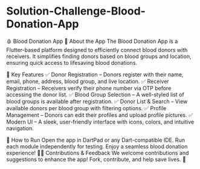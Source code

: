 # Solution-Challenge-Blood-Donation-App

🩸 Blood Donation App
📌 About the App
The Blood Donation App is a Flutter-based platform designed to efficiently connect blood donors with receivers. It simplifies finding donors based on blood groups and location, ensuring quick access to lifesaving blood donations.

🌟 Key Features
✅ Donor Registration – Donors register with their name, email, phone, address, blood group, and live location.
✅ Receiver Registration – Receivers verify their phone number via OTP before accessing the donor list.
✅ Blood Group Selection – A well-styled list of blood groups is available after registration.
✅ Donor List & Search – View available donors per blood group with filtering options.
✅ Profile Management – Donors can edit their profiles and upload profile pictures.
✅ Modern UI – A sleek, user-friendly interface with icons, colors, and intuitive navigation.

🚀 How to Run
Open the app in DartPad or any Dart-compatible IDE.
Run each module independently for testing.
Enjoy a seamless blood donation experience!
👨‍💻 Contributions & Feedback
We welcome contributions and suggestions to enhance the app! Fork, contribute, and help save lives. 💖
